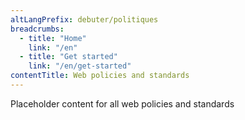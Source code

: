 ```yaml
---
altLangPrefix: debuter/politiques
breadcrumbs:
  - title: "Home"
    link: "/en"
  - title: "Get started"
    link: "/en/get-started"
contentTitle: Web policies and standards
---
```

<p>Placeholder content for all web policies and standards</p>
